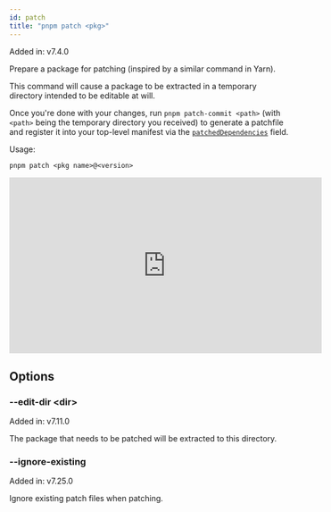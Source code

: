 ```yaml
---
id: patch
title: "pnpm patch <pkg>"
---
```


Added in: v7.4.0

Prepare a package for patching (inspired by a similar command in Yarn).

This command will cause a package to be extracted in a temporary directory intended to be editable at will.

Once you're done with your changes, run `pnpm patch-commit <path>` (with `<path>` being the temporary directory you received) to generate a patchfile and register it into your top-level manifest via the [`patchedDependencies`] field.

Usage:

```
pnpm patch <pkg name>@<version>
```

[`patchedDependencies`]: ../package_json.md#pnpmpatcheddependencies

<iframe width="560" height="315" src="https://www.youtube-nocookie.com/embed/0GjLqRGRbcY" title="The pnpm patch command demo" frameborder="0" allow="accelerometer; autoplay; clipboard-write; encrypted-media; gyroscope; picture-in-picture" allowfullscreen></iframe>

## Options

### --edit-dir &lt;dir>

Added in: v7.11.0

The package that needs to be patched will be extracted to this directory.

### --ignore-existing

Added in: v7.25.0

Ignore existing patch files when patching.
